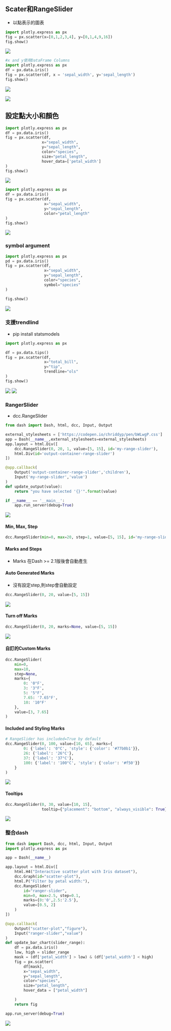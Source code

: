 ## Scater和RangeSlider
- 以點表示的圖表

```python
import plotly.express as px
fig = px.scatter(x=[0,1,2,3,4], y=[0,1,4,9,16])
fig.show()
```

![](./images/pic1.png)

```python
#x and y使用DataFrame Columns
import plotly.express as px
df = px.data.iris()
fig = px.scatter(df, x = 'sepal_width', y='sepal_length')
fig.show()
```

![](./images/pic2.png)

![](./images/pic3.png)

## 設定點大小和顏色

```python
import plotly.express as px
df = px.data.iris()
fig = px.scatter(df,
                x="sepal_width",
                y="sepal_length",
                color="species",
                size="petal_length",
                hover_data=['petal_width']
)
fig.show()
```

![](./images/pic4.png)

```python
import plotly.express as px
df = px.data.iris()
fig = px.scatter(df,
                 x="sepal_width",
                 y="sepal_length",
                 color="petal_length"
)
fig.show()
```

![](./images/pic5.png)

###  symbol argument

```python
import plotly.express as px
pd = px.data.iris()
fig = px.scatter(df,
                 x="sepal_width",
                 y="sepal_length",
                 color="species",
                 symbol="species"
)

fig.show()
```

![](./images/pic6.png)

### 支援trendlind
- pip install statsmodels

```python
import plotly.express as px

df = px.data.tips()
fig = px.scatter(df,
                 x="total_bill",
                 y="tip",
                 trendline="ols"
)
fig.show()
```

![](./images/pic7.png)
![](./images/pic8.png)

### RangerSlider
- dcc.RangeSlider

```python
from dash import Dash, html, dcc, Input, Output

external_stylesheets = ['https://codepen.io/chriddyp/pen/bWLwgP.css']
app = Dash(__name__,external_stylesheets=external_stylesheets)
app.layout = html.Div([
    dcc.RangeSlider(0, 20, 1, value=[5, 15], id='my-range-slider'),
    html.Div(id='output-container-range-slider')
])

@app.callback(
    Output('output-container-range-slider','children'),
    Input('my-range-slider','value')
)
def update_output(value):
    return "you have selected '{}'".format(value)

if __name__ == '__main__':
    app.run_server(debug=True)

```

![](./images/pic10.png)

#### Min, Max, Step

```python
dcc.RangeSlider(min=0, max=20, step=1, value=[5, 15], id='my-range-slider')
```

#### Marks and Steps

- Marks 在Dash >= 2.1版後會自動產生

#### Auto Generated Marks
- 沒有設定step,則step會自動設定

```python
dcc.RangeSlider(0, 20, value=[5, 15])
```

![](./images/pic11.png)

#### Turn off Marks

```python
dcc.RangeSlider(0, 20, marks=None, value=[5, 15])
```

![](./images/pic12.png)

#### 自訂的Custom Marks

```python
dcc.RangeSlider(
    min=0,
    max=10,
    step=None,
    marks={
        0: '0°F',
        3: '3°F',
        5: '5°F',
        7.65: '7.65°F',
        10: '10°F'
    },
    value=[3, 7.65]
)
```

#### Included and Styling Marks

```python
# RangeSlider has included=True by default
dcc.RangeSlider(0, 100, value=[10, 65], marks={
        0: {'label': '0°C', 'style': {'color': '#77b0b1'}},
        26: {'label': '26°C'},
        37: {'label': '37°C'},
        100: {'label': '100°C', 'style': {'color': '#f50'}}
    }
)
```

![](./images/pic14.png)

#### Tooltips

```python
dcc.RangeSlider(0, 30, value=[10, 15],
                tooltip={"placement": "bottom", "always_visible": True})
```

![](./images/pic15.png)

### 整合dash

```python
from dash import Dash, dcc, html, Input, Output
import plotly.express as px

app = Dash(__name__)

app.layout = html.Div([
    html.H4("Interactive scatter plot with Iris dataset"),
    dcc.Graph(id="scatter-plot"),
    html.P("Filter by petal width:"),
    dcc.RangeSlider(
        id="ranger-slider",
        min=0, max=2.5, step=0.1,
        marks={0:'0',2.5:'2.5'},
        value=[0.5, 2]
    )
])

@app.callback(
    Output("scatter-plot","figure"),
    Input("ranger-slider","value")
)
def update_bar_chart(slider_range):
    df = px.data.iris()
    low, high = slider_range
    mask = (df['petal_width'] > low) & (df['petal_width'] < high)
    fig = px.scatter(
        df[mask],
        x="sepal_width",
        y="sepal_length",
        color="species",
        size="petal_length",
        hover_data = ["petal_width"]

    )
    return fig

app.run_server(debug=True)
```

![](./images/pic9.png)

